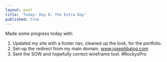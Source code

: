 ```yaml
---
layout: post
title: 'Today: Day 8: The Extra Day'
published: true
---
```


Made some progress today with:
1. Updated my site with a footer nav, cleaned up the look, for the portfolio.
2. Set-up the redirect from my main domain. www.josephbalog.com
3. Sent the SOW and hopefully correct wireframe tool. #RockysPro
